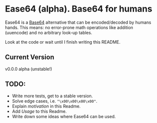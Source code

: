 # Ease64 (alpha). Base64 for humans

Ease64 is a [Base64](https://en.wikipedia.org/wiki/Base64 "Base64 in the English Wikipedia") alternative that can be encoded/decoded by humans hands. This means: no error-prone math operations like addition (uuencode) and no arbitrary look-up tables.

Look at the code or wait until I finish writing this README.

## Current Version
v0.0.0 alpha (unstable!)

## TODO:
- Write more tests, get to a stable version.
- Solve edge cases, i.e. `"\x00\x00\x00\x00"`.
- Explain *motivation* in this Readme.
- Add  *Usage* to this Readme.
- Write down some ideas where Ease64 can be used.
